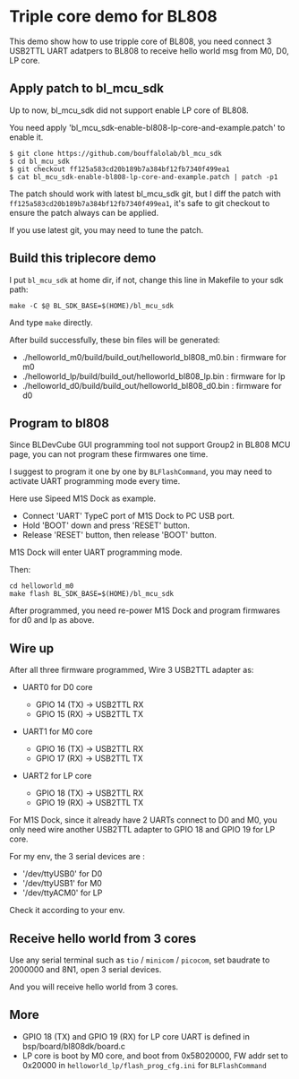 # Triple core demo for BL808

This demo show how to use tripple core of BL808, you need connect 3 USB2TTL UART
adatpers to BL808 to receive hello world msg from M0, D0, LP core.

## Apply patch to bl_mcu_sdk

Up to now, bl_mcu_sdk did not support enable LP core of BL808.

You need apply 'bl_mcu_sdk-enable-bl808-lp-core-and-example.patch' to enable it.

```
$ git clone https://github.com/bouffalolab/bl_mcu_sdk
$ cd bl_mcu_sdk
$ git checkout ff125a583cd20b189b7a384bf12fb7340f499ea1
$ cat bl_mcu_sdk-enable-bl808-lp-core-and-example.patch | patch -p1
```

The patch should work with latest bl_mcu_sdk git, but I diff the patch with `ff125a583cd20b189b7a384bf12fb7340f499ea1`, it's safe to git checkout to ensure the patch always can be applied.

If you use latest git, you may need to tune the patch.

## Build this triplecore demo

I put `bl_mcu_sdk` at home dir, if not, change this line in Makefile to your sdk path:
```
make -C $@ BL_SDK_BASE=$(HOME)/bl_mcu_sdk
```

And type `make` directly.

After build successfully, these bin files will be generated:

- ./helloworld_m0/build/build_out/helloworld_bl808_m0.bin : firmware for m0
- ./helloworld_lp/build/build_out/helloworld_bl808_lp.bin : firmware for lp
- ./helloworld_d0/build/build_out/helloworld_bl808_d0.bin : firmware for d0

## Program to bl808

Since BLDevCube GUI programming tool not support Group2 in BL808 MCU page, you can not 
program these firmwares one time.

I suggest to program it one by one by `BLFlashCommand`, you may need to activate UART programming mode every time.

Here use Sipeed M1S Dock as example.

- Connect 'UART' TypeC port of M1S Dock to PC USB port.
- Hold 'BOOT' down and press 'RESET' button.
- Release 'RESET' button, then release 'BOOT' button.

M1S Dock will enter UART programming mode.

Then:
```
cd helloworld_m0
make flash BL_SDK_BASE=$(HOME)/bl_mcu_sdk
```

After programmed, you need re-power M1S Dock and program firmwares for d0 and lp as above.


## Wire up 

After all three firmware programmed, Wire 3 USB2TTL adapter as:

- UART0 for D0 core
  + GPIO 14 (TX) -> USB2TTL RX
  + GPIO 15 (RX) -> USB2TTL TX

- UART1 for M0 core
  + GPIO 16 (TX) -> USB2TTL RX
  + GPIO 17 (RX) -> USB2TTL TX

- UART2 for LP core
  + GPIO 18 (TX) -> USB2TTL RX
  + GPIO 19 (RX) -> USB2TTL TX

For M1S Dock, since it already have 2 UARTs connect to D0 and M0, you only need wire 
another USB2TTL adapter to GPIO 18 and GPIO 19 for LP core.

For my env, the 3 serial devices are : 
- '/dev/ttyUSB0' for D0
- '/dev/ttyUSB1' for M0
- '/dev/ttyACM0' for LP

Check it according to your env.

## Receive hello world from 3 cores

Use any serial terminal such as `tio` / `minicom` / `picocom`, set baudrate to 2000000 and 8N1,
open 3 serial devices.

And you will receive hello world from 3 cores.


## More

- GPIO 18 (TX) and GPIO 19 (RX) for LP core UART is defined in bsp/board/bl808dk/board.c
- LP core is boot by M0 core, and boot from 0x58020000, FW addr set to 0x20000 in `helloworld_lp/flash_prog_cfg.ini` for `BLFlashCommand`

